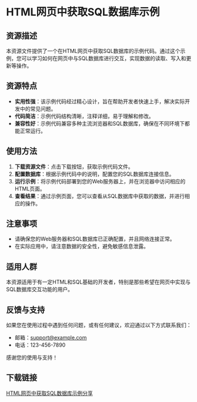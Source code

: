 # HTML网页中获取SQL数据库示例

## 资源描述

本资源文件提供了一个在HTML网页中获取SQL数据库的示例代码。通过这个示例，您可以学习如何在网页中与SQL数据库进行交互，实现数据的读取、写入和更新等操作。

## 资源特点

- **实用性强**：该示例代码经过精心设计，旨在帮助开发者快速上手，解决实际开发中的常见问题。
- **代码简洁**：示例代码结构清晰，注释详细，易于理解和修改。
- **兼容性好**：示例代码兼容多种主流浏览器和SQL数据库，确保在不同环境下都能正常运行。

## 使用方法

1. **下载资源文件**：点击下载按钮，获取示例代码文件。
2. **配置数据库**：根据示例代码中的说明，配置您的SQL数据库连接信息。
3. **运行示例**：将示例代码部署到您的Web服务器上，并在浏览器中访问相应的HTML页面。
4. **查看结果**：通过示例页面，您可以查看从SQL数据库中获取的数据，并进行相应的操作。

## 注意事项

- 请确保您的Web服务器和SQL数据库已正确配置，并且网络连接正常。
- 在实际应用中，请注意数据的安全性，避免敏感信息泄露。

## 适用人群

本资源适用于有一定HTML和SQL基础的开发者，特别是那些希望在网页中实现与SQL数据库交互功能的用户。

## 反馈与支持

如果您在使用过程中遇到任何问题，或有任何建议，欢迎通过以下方式联系我们：

- 邮箱：support@example.com
- 电话：123-456-7890

感谢您的使用与支持！

## 下载链接

[HTML网页中获取SQL数据库示例分享](https://pan.quark.cn/s/3d08cc5e8a2b)
